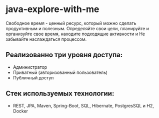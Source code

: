 # java-explore-with-me
Свободное время - ценный ресурс, 
который можно сделать продуктивным и полезным. 
Определяйте свои цели, планируйте и организуйте свое время, 
находите подходящие активности и Не забывайте наслаждаться процессом.



## Реализованно три уровня доступа:
- Администратор
- Приватный (авторизованный пользователь)
- Публичный доступ

## Стек используемых технологии:
- REST, JPA, Maven, Spring-Boot, SQL, Hibernate, PostgresSQL и H2, Docker